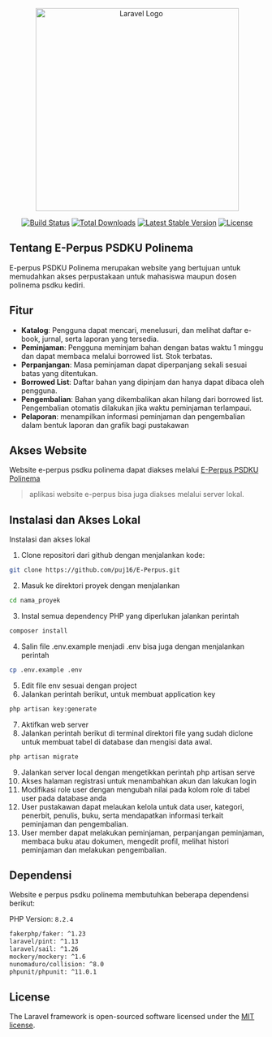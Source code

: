 <p align="center"><a href="https://e-perpuspsdkupolinema.my.id/" target="_blank"><img src="https://e-perpuspsdkupolinema.my.id/assets/images/e-perpus.svg" width="400" alt="Laravel Logo"></a></p>

<p align="center">
<a href="https://github.com/laravel/framework/actions"><img src="https://github.com/laravel/framework/workflows/tests/badge.svg" alt="Build Status"></a>
<a href="https://packagist.org/packages/laravel/framework"><img src="https://img.shields.io/packagist/dt/laravel/framework" alt="Total Downloads"></a>
<a href="https://packagist.org/packages/laravel/framework"><img src="https://img.shields.io/packagist/v/laravel/framework" alt="Latest Stable Version"></a>
<a href="https://packagist.org/packages/laravel/framework"><img src="https://img.shields.io/packagist/l/laravel/framework" alt="License"></a>
</p>

## Tentang E-Perpus PSDKU Polinema

E-perpus PSDKU Polinema merupakan website yang bertujuan untuk memudahkan akses perpustakaan untuk mahasiswa maupun dosen polinema psdku kediri.

## Fitur

- **Katalog**: Pengguna dapat mencari, menelusuri, dan melihat daftar e-book, jurnal, serta laporan yang tersedia.
- **Peminjaman**: Pengguna meminjam bahan dengan batas waktu 1 minggu dan dapat membaca melalui borrowed list. Stok terbatas.
- **Perpanjangan**: Masa peminjaman dapat diperpanjang sekali sesuai batas yang ditentukan.
- **Borrowed List**: Daftar bahan yang dipinjam dan hanya dapat dibaca oleh pengguna.
- **Pengembalian**: Bahan yang dikembalikan akan hilang dari borrowed list. Pengembalian otomatis dilakukan jika waktu peminjaman terlampaui.
- **Pelaporan**: menampilkan informasi peminjaman dan pengembalian dalam bentuk laporan dan grafik bagi pustakawan


## Akses Website

Website e-perpus psdku polinema dapat diakses melalui [E-Perpus PSDKU Polinema](https://e-perpuspsdkupolinema.my.id/ )

> aplikasi website e-perpus bisa juga diakses melalui server lokal.

## Instalasi dan Akses Lokal

Instalasi dan akses lokal

1.	Clone repositori dari github dengan menjalankan kode:
   ```bash
   git clone https://github.com/puj16/E-Perpus.git
   ```
2.	Masuk ke direktori proyek dengan menjalankan 
   ```bash
   cd nama_proyek 
   ```
3.	Instal semua dependency PHP yang diperlukan jalankan perintah 
   ```bash
   composer install
   ```
4.	Salin file .env.example menjadi .env bisa juga dengan menjalankan perintah
   ```bash
   cp .env.example .env 
   ```
5.	Edit file env sesuai dengan project
6.	Jalankan perintah berikut, untuk membuat application key
   ```bash
   php artisan key:generate
   ```
7.	Aktifkan web server
8.	Jalankan perintah berikut di terminal direktori file yang sudah diclone untuk membuat tabel di database dan mengisi data awal.
   ```bash
   php artisan migrate 
   ```
9.	Jalankan server local dengan mengetikkan perintah php artisan serve
10.	Akses halaman registrasi untuk menambahkan akun dan lakukan login
11.	Modifikasi role user dengan mengubah nilai pada kolom role di tabel user pada database anda
12.	User pustakawan dapat melaukan kelola untuk data user, kategori, penerbit, penulis, buku, serta mendapatkan informasi terkait peminjaman dan pengembalian.
13.	User member dapat melakukan peminjaman, perpanjangan peminjaman, membaca buku atau dokumen, mengedit profil, melihat histori peminjaman dan melakukan pengembalian.


## Dependensi

Website e perpus psdku polinema membutuhkan beberapa dependensi berikut:

PHP Version: `8.2.4`

```bash
fakerphp/faker: ^1.23
laravel/pint: ^1.13
laravel/sail: ^1.26
mockery/mockery: ^1.6
nunomaduro/collision: ^8.0
phpunit/phpunit: ^11.0.1
```

## License

The Laravel framework is open-sourced software licensed under the [MIT license](https://opensource.org/licenses/MIT).
